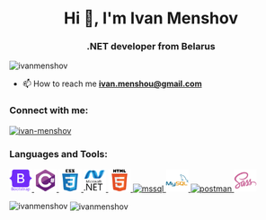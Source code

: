 <h1 align="center">Hi 👋, I'm Ivan Menshov</h1>
<h3 align="center">.NET developer from Belarus</h3>

<p align="left"> <img src="https://komarev.com/ghpvc/?username=ivanmenshov&label=Profile%20views&color=0e75b6&style=flat" alt="ivanmenshov" /> </p>

- 📫 How to reach me **ivan.menshou@gmail.com**

<h3 align="left">Connect with me:</h3>
<p align="left">
<a href="https://linkedin.com/in/ivan-menshov" target="blank"><img align="center" src="https://cdn.jsdelivr.net/npm/simple-icons@3.0.1/icons/linkedin.svg" alt="ivan-menshov" height="30" width="40" /></a>
</p>

<h3 align="left">Languages and Tools:</h3>
<p align="left"> <a href="https://getbootstrap.com" target="_blank"> <img src="https://raw.githubusercontent.com/devicons/devicon/master/icons/bootstrap/bootstrap-plain-wordmark.svg" alt="bootstrap" width="40" height="40"/> </a> <a href="https://www.w3schools.com/cs/" target="_blank"> <img src="https://raw.githubusercontent.com/devicons/devicon/master/icons/csharp/csharp-original.svg" alt="csharp" width="40" height="40"/> </a> <a href="https://www.w3schools.com/css/" target="_blank"> <img src="https://raw.githubusercontent.com/devicons/devicon/master/icons/css3/css3-original-wordmark.svg" alt="css3" width="40" height="40"/> </a> <a href="https://dotnet.microsoft.com/" target="_blank"> <img src="https://raw.githubusercontent.com/devicons/devicon/master/icons/dot-net/dot-net-original-wordmark.svg" alt="dotnet" width="40" height="40"/> </a> <a href="https://www.w3.org/html/" target="_blank"> <img src="https://raw.githubusercontent.com/devicons/devicon/master/icons/html5/html5-original-wordmark.svg" alt="html5" width="40" height="40"/> </a> <a href="https://www.microsoft.com/en-us/sql-server" target="_blank"> <img src="https://cdn.worldvectorlogo.com/logos/microsoft-sql-server.svg" alt="mssql" width="40" height="40"/> </a> <a href="https://www.mysql.com/" target="_blank"> <img src="https://raw.githubusercontent.com/devicons/devicon/master/icons/mysql/mysql-original-wordmark.svg" alt="mysql" width="40" height="40"/> </a> <a href="https://postman.com" target="_blank"> <img src="https://www.vectorlogo.zone/logos/getpostman/getpostman-icon.svg" alt="postman" width="40" height="40"/> </a> <a href="https://sass-lang.com" target="_blank"> <img src="https://raw.githubusercontent.com/devicons/devicon/master/icons/sass/sass-original.svg" alt="sass" width="40" height="40"/> </a> </p>

<p><img align="left" src="https://github-readme-stats.vercel.app/api/top-langs?username=ivanmenshov&show_icons=true&locale=en&layout=compact" alt="ivanmenshov" /></p>

<p>&nbsp;<img align="center" src="https://github-readme-stats.vercel.app/api?username=ivanmenshov&show_icons=true&locale=en" alt="ivanmenshov" /></p>

<!--### Hello, I'm Ivan Menshov 👋

#### 📫 How to reach me:

<a href="https://www.linkedin.com/in/ivan-menshov/"><img src="https://img.shields.io/badge/linkedin-%230077B5.svg?&style=for-the-badge&logo=linkedin&logoColor=white" /></a>&nbsp;&nbsp;&nbsp;&nbsp;
<a href="mailto:ivan.menshou@gmail.com"><img src="https://img.shields.io/badge/gmail-%23D14836.svg?&style=for-the-badge&logo=gmail&logoColor=white" /></a>&nbsp;&nbsp;&nbsp;&nbsp;
<hr>

### Tools & Technologies
<img src="https://img.shields.io/badge/html5%20-%23e34f26.svg?&style=for-the-badge&logo=html5&logoColor=white" />&nbsp;&nbsp;
<img src="https://img.shields.io/badge/css3%20-%231572B6.svg?&style=for-the-badge&logo=css3&logoColor=white" />&nbsp;&nbsp;
<img src="https://img.shields.io/badge/-Git-black?style=flat-square&logo=git&link=https://github.com/imickovski">
<img src="https://img.shields.io/badge/-GitHub-181717?style=flat-square&logo=github&link=https://github.com/imickovski">

 <p align='left'>
   <a href="#"><img src="https://visitor-badge.glitch.me/badge?page_id=IvanMenshov.IvanMenshov"></a>
 </p>
 -->

<!--
**IvanMenshov/IvanMenshov** is a ✨ _special_ ✨ repository because its `README.md` (this file) appears on your GitHub profile.

Here are some ideas to get you started:

- 🔭 I’m currently working on ...
- 🌱 I’m currently learning ...
- 👯 I’m looking to collaborate on ...
- 🤔 I’m looking for help with ...
- 💬 Ask me about ...
- 📫 How to reach me: ...
- 😄 Pronouns: ...
- ⚡ Fun fact: ...
-->
